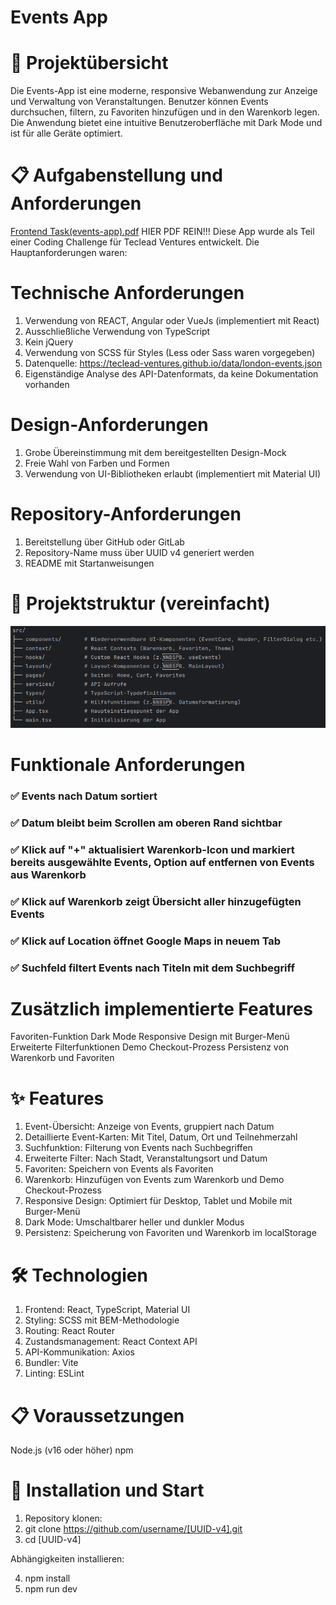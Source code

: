 # Events App

# 📱 Projektübersicht
Die Events-App ist eine moderne, responsive Webanwendung zur Anzeige und Verwaltung von Veranstaltungen. 
Benutzer können Events durchsuchen, filtern, zu Favoriten hinzufügen und in den Warenkorb legen. 
Die Anwendung bietet eine intuitive Benutzeroberfläche mit Dark Mode und ist für alle Geräte optimiert.

# 📋 Aufgabenstellung und Anforderungen
[Frontend Task(events-app).pdf](../../../Downloads/Frontend%20Task%28events-app%29.pdf) HIER PDF REIN!!!
Diese App wurde als Teil einer Coding Challenge für Teclead Ventures entwickelt. Die Hauptanforderungen waren:

# Technische Anforderungen
1. Verwendung von REACT, Angular oder VueJs (implementiert mit React)
2. Ausschließliche Verwendung von TypeScript
3. Kein jQuery
4. Verwendung von SCSS für Styles (Less oder Sass waren vorgegeben)
5. Datenquelle: https://teclead-ventures.github.io/data/london-events.json
6. Eigenständige Analyse des API-Datenformats, da keine Dokumentation vorhanden

# Design-Anforderungen

1. Grobe Übereinstimmung mit dem bereitgestellten Design-Mock
2. Freie Wahl von Farben und Formen
3. Verwendung von UI-Bibliotheken erlaubt (implementiert mit Material UI)

# Repository-Anforderungen

1. Bereitstellung über GitHub oder GitLab
2. Repository-Name muss über UUID v4 generiert werden
3. README mit Startanweisungen


# 📁 Projektstruktur (vereinfacht)
![img.png](public/img.png)

# Funktionale Anforderungen

### ✅ Events nach Datum sortiert
### ✅ Datum bleibt beim Scrollen am oberen Rand sichtbar
### ✅ Klick auf "+" aktualisiert Warenkorb-Icon und markiert bereits ausgewählte Events, Option auf entfernen von Events aus Warenkorb
### ✅ Klick auf Warenkorb zeigt Übersicht aller hinzugefügten Events
### ✅ Klick auf Location öffnet Google Maps in neuem Tab
### ✅ Suchfeld filtert Events nach Titeln mit dem Suchbegriff


# Zusätzlich implementierte Features

 Favoriten-Funktion
 Dark Mode
 Responsive Design mit Burger-Menü
 Erweiterte Filterfunktionen
 Demo Checkout-Prozess
 Persistenz von Warenkorb und Favoriten


# ✨ Features

1. Event-Übersicht: Anzeige von Events, gruppiert nach Datum
2. Detaillierte Event-Karten: Mit Titel, Datum, Ort und Teilnehmerzahl
3. Suchfunktion: Filterung von Events nach Suchbegriffen
4. Erweiterte Filter: Nach Stadt, Veranstaltungsort und Datum
5. Favoriten: Speichern von Events als Favoriten
6. Warenkorb: Hinzufügen von Events zum Warenkorb und Demo Checkout-Prozess
7. Responsive Design: Optimiert für Desktop, Tablet und Mobile mit Burger-Menü
8. Dark Mode: Umschaltbarer heller und dunkler Modus
9. Persistenz: Speicherung von Favoriten und Warenkorb im localStorage


# 🛠️ Technologien

1. Frontend: React, TypeScript, Material UI
2. Styling: SCSS mit BEM-Methodologie
3. Routing: React Router
4. Zustandsmanagement: React Context API
5. API-Kommunikation: Axios
6. Bundler: Vite
7. Linting: ESLint


# 📋 Voraussetzungen

 Node.js (v16 oder höher)
 npm


# 🚀 Installation und Start

1. Repository klonen:
2. git clone https://github.com/username/[UUID-v4].git
3. cd [UUID-v4]

Abhängigkeiten installieren:

4. npm install
5. npm run dev